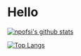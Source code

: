 # Hello

[![npofsi's github stats](https://github-readme-stats.vercel.app/api?username=npofsi)](https://github.com/anuraghazra/github-readme-stats)

[![Top Langs](https://github-readme-stats.vercel.app/api/top-langs/?username=npofsi&layout=compact)](https://github.com/anuraghazra/github-readme-stats)

<!--
**npofsi/npofsi** is a ✨ _special_ ✨ repository because its `README.md` (this file) appears on your GitHub profile.

Here are some ideas to get you started:

- 🔭 I’m currently working on ...
- 🌱 I’m currently learning ...
- 👯 I’m looking to collaborate on ...
- 🤔 I’m looking for help with ...
- 💬 Ask me about ...
- 📫 How to reach me: ...
- 😄 Pronouns: ...
- ⚡ Fun fact: ...
-->
